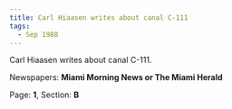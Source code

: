 ```yaml
---  
title: Carl Hiaasen writes about canal C-111  
tags:  
  - Sep 1988  
---  
```

  
Carl Hiaasen writes about canal C-111.  
  
Newspapers: **Miami Morning News or The Miami Herald**  
  
Page: **1**, Section: **B** 
